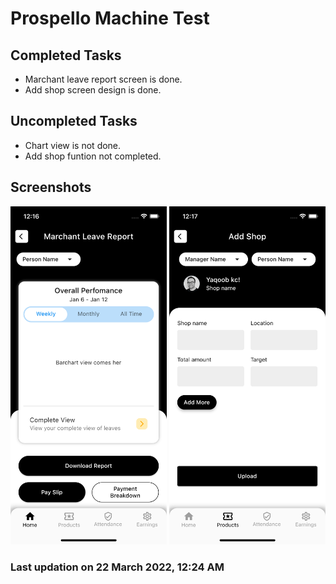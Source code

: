 # Prospello Machine Test

## Completed Tasks

- Marchant leave report screen is done.
- Add shop screen design is done.

## Uncompleted Tasks

- Chart view is not done.
- Add shop funtion not completed.

## Screenshots

<div>
  <img src="screenshots/leave_report_screen.png" width=250>
  <img src="screenshots/add_shop_screen.png" width=250>
</div>

### Last updation on 22 March 2022, 12:24 AM
